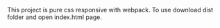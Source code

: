 This project is pure css responsive with webpack.
To use download dist folder and open index.html page.